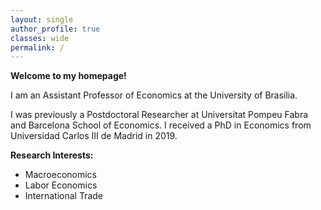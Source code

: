 ```yaml
---
layout: single
author_profile: true
classes: wide
permalink: /
---
```


**Welcome to my homepage!**

I am an Assistant Professor of Economics at the University of Brasilia. 


I was previously a Postdoctoral Researcher at Universitat Pompeu Fabra and Barcelona School of Economics. 
I received a PhD in Economics from Universidad Carlos III de Madrid in 2019.


**Research Interests:**

 * Macroeconomics
 * Labor Economics
 * International Trade





